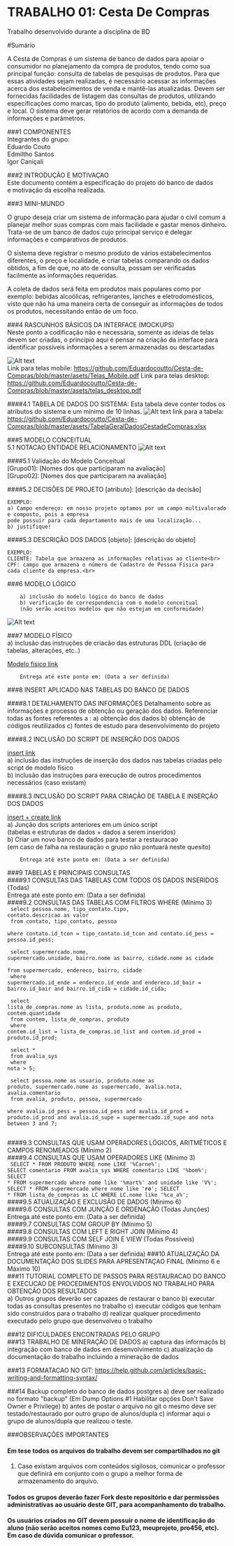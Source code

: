 # TRABALHO 01:  Cesta De Compras

Trabalho desenvolvido durante a disciplina de BD

#Sumário

<!---A Cesta de Compras é um sistema de banco de dados para apoiar o consumidor no planejamento da compra de produtos, tendo como sua principal função: consulta de tabelas de pesquisas de produtos.--->
A Cesta de Compras é um sistema de banco de dados para apoiar o consumidor no planejamento da compra de produtos, tendo como sua principal função: consulta de tabelas de pesquisas de produtos. Para que essas atividades sejam realizadas, é necessário acessar as informações acerca dos estabelecimentos de venda e mantê-las atualizadas. Devem ser fornecidas facilidades de listagem das consultas de produtos, utilizando especificações como marcas, tipo do produto (alimento, bebida, etc), preço e local. O sistema deve gerar relatórios de acordo com a demanda de informações e parâmetros.

###1	COMPONENTES<br>
Integrantes do grupo:<br>
Eduardo Couto<br>
Edmiltho Santos<br>
Igor Caniçali<br>

###2	INTRODUÇÃO E MOTIVAÇAO<br>
Este documento contém a especificação do projeto do banco de dados <nome do projeto> 
<br>e motivação da escolha realizada. <br>

###3	MINI-MUNDO<br>

<!---Descrever o mini-mundo! (Não deve ser maior do que 30 linhas) <br>
Entrevista com o usuário e identificação dos requisitos.<br>
Descrição textual das regras de negócio definidas como um  subconjunto do mundo real 
cujos elementos são propriedades que desejamos incluir, processar, armazenar, 
gerenciar, atualizar, e que descrevem a proposta/solução a ser desenvolvida.--->
O grupo deseja criar um sistema de informação para ajudar o civil comum a planejar melhor suas compras com mais facilidade e gastar menos dinheiro. Trata-se de um banco de dados cujo principal serviço é delegar informações e 
comparativos de produtos.

O sistema deve registrar o mesmo produto de vários estabelecimentos diferentes, o preço e localidade, e criar tabelas comparando os dados obtidos, a fim de que, no ato de consulta, possam ser verificadas facilmente as informações requeridas.

A coleta de dados será feita em produtos mais populares como por exemplo: bebidas alcoólicas, refrigerantes, lanches e eletrodomésticos, visto que não há uma maneira certa de conseguir as informações de todos os produtos, necessitando então de um foco.


###4	RASCUNHOS BÁSICOS DA INTERFACE (MOCKUPS)<br>
Neste ponto a codificação não e necessária, somente as ideias de telas devem ser criadas, o princípio aqui é pensar na criação da interface para identificar possíveis informações a serem armazenadas ou descartadas <br>

<!--Sugestão: https://balsamiq.com/products/mockups/<br>-->

![Alt text](https://github.com/Eduardocoutto/Cesta-de-Compras/blob/master/pics/telasPrincipais.png?raw=true "Title")<br>
Link para telas mobile: https://github.com/Eduardocoutto/Cesta-de-Compras/blob/master/asets/Telas_Mobile.pdf
Link para telas desktop:
https://github.com/Eduardocoutto/Cesta-de-Compras/blob/master/asets/telas_desktop.pdf

####4.1 TABELA DE DADOS DO SISTEMA:
    Esta tabela deve conter todos os atributos do sistema e um mínimo de 10 linhas.
    ![Alt text](https://github.com/Eduardocoutto/Cesta-de-Compras/blob/master/pics/TabelaGeral.png?raw=true "Tabela de dados Gerais")
    link para a tabela: https://github.com/Eduardocoutto/Cesta-de-Compras/blob/master/asets/TabelaGeralDadosCestadeCompras.xlsx
    <!--(esta tabela tem a intenção de simular um relatório com todos os dados que serão armazenados e deve ser criada antes do modelo conceitual)-->

###5	MODELO CONCEITUAL<br>
    5.1 NOTACAO ENTIDADE RELACIONAMENTO
![Alt text](https://github.com/Eduardocoutto/Cesta-de-Compras/blob/master/pics/ModeloConceitual.jpg?raw=true "Modelo Conceitual")
    
 <!--   5.2 NOTACAO UML (Caso esteja fazendo a disciplina de analise)-->

####5.1 Validação do Modelo Conceitual
    <br>[Grupo01]: [Nomes dos que participaram na avaliação]
    <br>[Grupo02]: [Nomes dos que participaram na avaliação]

####5.2 DECISÕES DE PROJETO
    [atributo]: [descrição da decisão]
    
    EXEMPLO:
    a) Campo endereço: em nosso projeto optamos por um campo multivalorado e composto, pois a empresa 
    pode possuir para cada departamento mais de uma localização... 
    b) justifique!

####5.3 DESCRIÇÃO DOS DADOS 
    [objeto]: [descrição do objeto]
    
    EXEMPLO:
    CLIENTE: Tabela que armazena as informações relativas ao cliente<br>
    CPF: campo que armazena o número de Cadastro de Pessoa Física para cada cliente da empresa.<br>


###6	MODELO LÓGICO<br>

        a) inclusão do modelo lógico do banco de dados
        b) verificação de correspondencia com o modelo conceitual
        (não serão aceitos modelos que não estejam em conformidade)
![Alt text](https://github.com/Eduardocoutto/Cesta-de-Compras/blob/master/pics/ModeloLogico.jpg?raw=true "Modelo Conceitual")

###7	MODELO FÍSICO<br>
        a) inclusão das instruções de criacão das estruturas DDL 
        (criação de tabelas, alterações, etc..)<br/>
    
[Modelo fisico link](https://github.com/Eduardocoutto/Cesta-de-Compras/blob/master/brModelo30/Modelos/3%20-%20Fisico/01-Script_CriaTabelas.sql?raw=true "Modelo fisico")
        
        Entrega até este ponto em: (Data a ser definida)

###8	INSERT APLICADO NAS TABELAS DO BANCO DE DADOS<br>

####8.1 DETALHAMENTO DAS INFORMAÇÕES
        Detalhamento sobre as informações e processo de obtenção ou geração dos dados.
        Referenciar todas as fontes referentes a :
        a) obtenção dos dados
        b) obtenção de códigos reutilizados
        c) fontes de estudo para desenvolvimento do projeto


####8.2 INCLUSÃO DO SCRIPT DE INSERÇÃO DOS DADOS

[insert link](https://github.com/Eduardocoutto/Cesta-de-Compras/blob/master/brModelo30/Modelos/3%20-%20Fisico/01-Script_InsertTabelas.sql?raw=true "insert")<br/>
        a) inclusão das instruções de inserção dos dados nas tabelas criadas pelo script de modelo físico<br/>
        b) inclusão das instruções para execução de outros procedimentos necessários (caso existam)

####8.3 INCLUSÃO DO SCRIPT PARA CRIAÇÃO DE TABELA E INSERÇÃO DOS DADOS
 
[insert + create link](https://github.com/Eduardocoutto/Cesta-de-Compras/blob/master/brModelo30/Modelos/3%20-%20Fisico/01-Script_Cria%2BInsertTabela.sql?raw=true "insert + crate")<br/> 
        a) Junção dos scripts anteriores em um único script <br/>
        (tabelas e estruturas de dados + dados a serem inseridos)<br/>
        b) Criar um novo banco de dados para testar a restauracao <br/>
        (em caso de falha na restauração o grupo não pontuará neste quesito)
        
        
        Entrega até este ponto em: (Data a ser definida)


###9	TABELAS E PRINCIPAIS CONSULTAS<br>
####9.1	CONSULTAS DAS TABELAS COM TODOS OS DADOS INSERIDOS (Todas) <br>
        Entrega até este ponto em: (Data a ser definida)<br/>
####9.2	CONSULTAS DAS TABELAS COM FILTROS WHERE (Mínimo 3)<br>
<code>
select pessoa.nome, tipo_contato.tipo, contato.descricao as valor<br/>
from contato, tipo_contato, pessoa<br/>
where contato.id_tcon = tipo_contato.id_tcon and contato.id_pess = pessoa.id_pess;<br/>
<br/>
select supermercado.nome, supermercado.unidade, bairro.nome as bairro, cidade.nome as cidade<br/>
from supermercado, endereco, bairro, cidade<br/>
where supermercado.id_ende = endereco.id_ende and endereco.id_bair = bairro.id_bair and bairro.id_cida = cidade.id_cida;<br/>
<br/>
select lista_de_compras.nome as lista, produto.nome as produto, contem.quantidade<br/>
from contem, lista_de_compras, produto<br/>
where contem.id_list = lista_de_compras.id_list and contem.id_prod = produto.id_prod;<br/>
<br/>
select *<br/>
from avalia_sys<br/>
where nota > 5;<br/>
<br/>
select pessoa.nome as usuario, produto.nome as produto, supermercado.nome as supermercado, avalia.nota, avalia.comentario<br/>
from avalia, produto, pessoa, supermercado<br/>
where avalia.id_pess = pessoa.id_pess and avalia.id_prod = produto.id_prod and avalia.id_supe = supermercado.id_supe and nota between 3 and 7;<br/>
</code>

####9.3	CONSULTAS QUE USAM OPERADORES LÓGICOS, ARITMÉTICOS E CAMPOS RENOMEADOS (Mínimo 2)<br>
####9.4	CONSULTAS QUE USAM OPERADORES LIKE (Mínimo 3) <br>
<code>
SELECT * FROM PRODUTO WHERE nome LIKE '%Carne%';
SELECT  comentario FROM avalia_sys WHERE comentario LIKE '%bom%';
SELECT  * FROM supermercado where nome like '%mart%' and unidade like 'V%';
SELECT  * FROM supermercado where nome like '__ro__';
SELECT  * FROM lista_de_compras as LC WHERE LC.nome like '%ca_a%';
</code>
<br>####9.5	ATUALIZAÇÃO E EXCLUSÃO DE DADOS (Mínimo 6)<br>
####9.6	CONSULTAS COM JUNÇÃO E ORDENAÇÃO (Todas Junções)<br>
        Entrega até este ponto em: (Data a ser definida)<br/>
####9.7	CONSULTAS COM GROUP BY (Mínimo 5)<br>
####9.8	CONSULTAS COM LEFT E RIGHT JOIN (Mínimo 4)<br>
####9.9	CONSULTAS COM SELF JOIN E VIEW (Todas Possíveis)<br>
####9.10	SUBCONSULTAS (Mínimo 3)<br>
        Entrega até este ponto em: (Data a ser definida)
###10	ATUALIZAÇÃO DA DOCUMENTAÇÃO DOS SLIDES PARA APRESENTAÇAO FINAL (Mínimo 6 e Máximo 10)<br>
###11	TUTORIAL COMPLETO DE PASSOS PARA RESTAURACAO DO BANCO E EXECUCAO DE PROCEDIMENTOS ENVOLVIDOS NO TRABALHO PARA OBTENÇÃO DOS RESULTADOS<br>
        a) Outros grupos deverão ser capazes de restaurar o banco 
        b) executar todas as consultas presentes no trabalho
        c) executar códigos que tenham sido construídos para o trabalho 
        d) realizar qualquer procedimento executado pelo grupo que desenvolveu o trabalho
        
###12   DIFICULDADES ENCONTRADAS PELO GRUPO<br>
###13   TRABALHO DE MINERAÇÃO DE DADOS
        a) captura das informaçõs
        b) integração com banco de dados em desenvolvimento
        c) atualização da documentação do trabalho incluindo a mineração de dados
        
###13  FORMATACAO NO GIT: https://help.github.com/articles/basic-writing-and-formatting-syntax/

###14 Backup completo do banco de dados postgres 
    a) deve ser realizado no formato "backup" 
        (Em Dump Options #1 Habilitar opções Don't Save Owner e Privilege)
    b) antes de postar o arquivo no git o mesmo deve ser testado/restaurado por outro grupo de alunos/dupla
    c) informar aqui o grupo de alunos/dupla que realizou o teste.
    
###OBSERVAÇÕES IMPORTANTES

#### Em tese todos os arquivos do trabalho devem ser compartilhados no git 
1. Caso existam arquivos com conteúdos sigilosos, comunicar o professor que definirá em conjunto com o grupo a melhor forma de armazenamento do arquivo.

#### Todos os grupos deverão fazer Fork deste repositório e dar permissões administrativas ao usuário deste GIT, para acompanhamento do trabalho.

#### Os usuários criados no GIT devem possuir o nome de identificação do aluno (não serão aceitos nomes como Eu123, meuprojeto, pro456, etc). Em caso de dúvida comunicar o professor.


